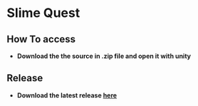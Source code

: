 # Slime Quest

## How To access

- **Download the the source in .zip file and open it with unity**

## Release

- **Download the latest release [here](https://github.com/x20surya/Glitched/releases)**
